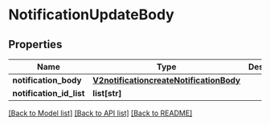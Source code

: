 # NotificationUpdateBody

## Properties
Name | Type | Description | Notes
------------ | ------------- | ------------- | -------------
**notification_body** | [**V2notificationcreateNotificationBody**](V2notificationcreateNotificationBody.md) |  | [optional] 
**notification_id_list** | **list[str]** |  | [optional] 

[[Back to Model list]](../README.md#documentation-for-models) [[Back to API list]](../README.md#documentation-for-api-endpoints) [[Back to README]](../README.md)


